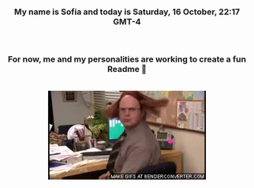 


<div align="center">
<h3 >My name is Sofia and today is Saturday, 16 October, 22:17 GMT-4</h3><br>
<h3 >For now, me and my personalities are working to create a fun Readme 👋
</h3><br>
<img src='img/dwight.gif' alt='working...'/>
</div>
